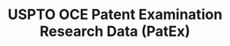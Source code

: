 ---
bigquery: https://console.cloud.google.com/bigquery?p=patents-public-data&d=uspto_oce_pair&page=dataset
citation: 'Graham, S. Marco, A., and Miller, A. (2015). “The USPTO Patent Examination
  Research Dataset: A Window on the Process of Patent Examination.”'
contributors: Graham, S. Marco, A., Miller, A.
cost: None
description: The latest version of PatEx (referred to below as the 2020 release) contains
  detailed information on nearly 11.9 million publicly-viewable provisional and non-provisional
  patent applications to the USPTO and over 4.6 million Patent Cooperation Treaty
  (PCT) applications. It is based on data that OCE downloaded from the Patent Examination
  Data System (PEDS) in April, 2021. The PEDS data are sourced from Public PAIR. The
  first time that OCE used PEDS as the basis of PatEx was for the 2019 release. We
  took the PEDS data and organized it into the familiar PatEx data files, which are
  based on the organization of the Public PAIR portal. The data files include information
  on each application’s characteristics, prosecution history, continuation history,
  claims of foreign priority, patent term adjustment history, publication history,
  and correspondence address information.
documentation: 'For the 2019 and later releases, new technical documentation is available
  https://www.uspto.gov/sites/default/files/documents/PatEx-2019-Technical-Doc.pdf


  A document describing the 2014-2017 data sets is available and can be cited as:
  Graham, Stuart J.H. and Marco, Alan C. and Miller, Richard, The USPTO Patent Examination
  Research Dataset: A Window on the Process of Patent Examination (November 30, 2015).
  Available at SSRN: https://ssrn.com/abstract=2702637.'
last_edit: Mon, 04 Apr 2022 19:06:22 GMT
location: https://www.uspto.gov/ip-policy/economic-research/research-datasets/patent-examination-research-dataset-public-pair
maintained_by: EconomicsData@uspto.gov
related_publications: https://ssrn.com/abstract=29956744, https://ssrn.com/abstract=2702637
schema_fields: '[''parent_application_number'', ''file_location_date'', ''filing_date'',
  ''file_location'', ''child_filing_date'', ''parent_filing_date'', ''atty_docket_number'',
  ''patent_issue_date'', ''event_description'', ''earliest_pgpub_date'', ''foreign_parent_date'',
  ''status_code'', ''inventor_country_name'', ''correspondence_city'', ''correspondence_street_line_2'',
  ''application_number'', ''inventor_region_code'', ''status_description'', ''examiner_name_first'',
  ''inventor_address_type'', ''disposal_type'', ''correspondence_street_line_1'',
  ''patent_number'', ''invention_subject_matter'', ''parent_country_code'', ''recorded_date'',
  ''earliest_pgpub_number'', ''inventor_name_middle'', ''appl_status_date'', ''correspondence_country_code'',
  ''parent_country'', ''correspondence_country_name'', ''inventor_rank'', ''inventor_country_code'',
  ''examiner_name_last'', ''wipo_pub_date'', ''uspc_class'', ''correspondence_postal_code'',
  ''correspondence_region_code'', ''examiner_name_middle'', ''inventor_name_last'',
  ''confirm_number'', ''small_entity_indicator'', ''aia_first_to_file'', ''continuation_type'',
  ''foreign_parent_id'', ''customer_number'', ''examiner_id'', ''wipo_pub_number'',
  ''application_type'', ''examiner_art_unit'', ''correspondence_name_line_2'', ''sequence_number'',
  ''appl_status_code'', ''event_code'', ''correspondence_name_line_1'', ''uspc_subclass'',
  ''application_number_pair'', ''child_application_number'', ''abandon_date'', ''invention_title'',
  ''inventor_name_first'', ''correspondence_region_name'']'
shortname: patex
tags:
- patents
- legal
- history
terms_of_use: 'USPTO’s online databases are not designed or intended to be a source
  for bulk downloads of USPTO data when accessed through the website’s interfaces.
  Individuals, companies, IP addresses, or blocks of IP addresses who, in effect,
  deny or decrease service by generating unusually high numbers of database accesses
  (searches, pages, or hits), whether generated manually or in an automated fashion,
  may be denied access to USPTO servers without notice.


  Bulk data products may be separately obtained from the USPTO, either for free or
  at the cost of dissemination. For details, see information on Electronic Bulk Data
  Products: https://www.uspto.gov/learning-and-resources/electronic-bulk-data-products'
title: USPTO OCE Patent Examination Research Data (PatEx)
uuid: 4342caa7-23af-420c-b2f6-6088f133df6a
---